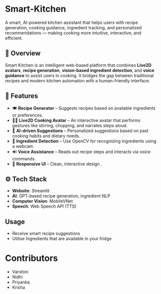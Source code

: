 # Smart-Kitchen

A smart, AI-powered kitchen assistant that helps users with recipe generation, cooking guidance, ingredient tracking, and personalized recommendations — making cooking more intuitive, interactive, and efficient.

## 📌 Overview

Smart Kitchen is an intelligent web-based platform that combines **Live2D avatars**, **recipe generation**, **vision-based ingredient detection**, and **voice guidance** to assist users in cooking. It bridges the gap between traditional recipes and modern kitchen automation with a human-friendly interface.

## 🎯 Features

- 🍽️ **Recipe Generator** – Suggests recipes based on available ingredients or preferences.
- 👩‍🍳 **Live2D Cooking Avatar** – An interactive avatar that performs gestures like stirring, chopping, and narrates steps aloud.
- 🧠 **AI-driven Suggestions** – Personalized suggestions based on past cooking habits and dietary needs.
- 🥦 **Ingredient Detection** – Use OpenCV for recognizing ingredients using a webcam.
- 🔊 **Voice Assistance** – Reads out recipe steps and interacts via voice commands.
- 📱 **Responsive UI** – Clean, interactive design .

## ⚙️ Tech Stack

- **Website**: Streamlit
- **AI**: GPT-based recipe generation, ingredient NLP
- **Computer Vision**: MobileVNet
- **Speech**: Web Speech API (TTS)

## Usage

- Receive smart recipe suggestions
- Utilise Ingredients that are available in your fridge



# Contributors
- Varshini 
- Nidhi 
- Priyanka
- Krisha


